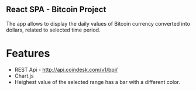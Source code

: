 ## React SPA - Bitcoin Project
The app allows to display the daily values of Bitcoin currency converted into dollars, related to selected time period.

# Features
- REST Api - http://api.coindesk.com/v1/bpi/
- Chart.js
- Heighest value of the selected range has a bar with a different color.
